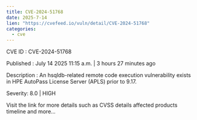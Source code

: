 ```yaml
--- 
title: CVE-2024-51768
date: 2025-7-14
lien: "https://cvefeed.io/vuln/detail/CVE-2024-51768"
categories:
  - cve
---
```


CVE ID : CVE-2024-51768

Published :  July 14
2025
11:15 a.m. | 3 hours
27 minutes ago

Description : An hsqldb-related remote code execution vulnerability exists in HPE AutoPass License Server (APLS) prior to 9.17.

Severity: 8.0 | HIGH

Visit the link for more details
such as CVSS details
affected products
timeline
and more...
